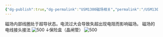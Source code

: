 ```yaml
---
{"dg-publish":true,"dg-permalink":"USM1300磁场相关","permalink":"/USM1300磁场相关/","dgShowLocalGraph":true}
---
```


磁场内部线圈处于超导状态。电流过大会导致失超出现电阻而影响磁场。
磁场的电线接头接法
![500](/img/user/lab/素材/20230407152026_782.jpg)
↓保险盒（晶闸管）
![500](/img/user/lab/素材/IMG_20230407_102845.jpg)
